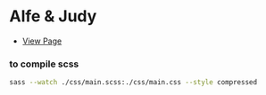 # Alfe & Judy
- [View Page](https://alfecaesar.github.io/wedinv_judy_alfe/)

### to compile scss

```bash
sass --watch ./css/main.scss:./css/main.css --style compressed
```
